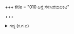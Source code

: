 +++
title = "010 ಹಿನ್ದೆ ಸೆಳೆಸೀರೆಯಲಕಟ"

+++

<details><summary>ಗದ್ಯ (ಕ.ಗ.ಪ) </summary>

10. 'ಹಿಂದೊಮ್ಮೆ ವಸ್ತ್ರಾಪಹಾರದ ಸಂದರ್ಭದಲ್ಲಿ 'ಕೃಷ್ಣ, ಗೋವಿಂದ, ಇಂದಿರಾಪತಿ, ಅನಾಥನಾಥ, ಅಸುರಾರಿ ಕಾಪಾಡು' ಎಂದು ಕೂಗಿ ಕರೆದಾಗ ರಕ್ಷಿಸಿದ ದೇವನೇ ಇಂದು ನನಗೆ ದರ್ಶನವಿತ್ತೆಯಲ್ಲಾ' ಎಂದು ಸ್ತುತಿಸಿದಳು.
</details>
